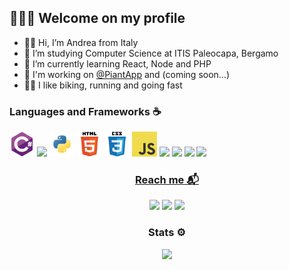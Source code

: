 <h2>🧑🏻‍💻 Welcome on my profile</h2>
<ul>
  <li>🖐🏻 Hi, I’m Andrea from Italy</li>
  <li>🏫 I’m studying Computer Science at ITIS Paleocapa, Bergamo</li>
  <!--|--<li>🎮 I like music, IT, robotics and programming</li>-->
  <li>🔭 I’m currently learning React, Node and PHP
  <li>🚧 I'm working on <a href="https://github.com/andrearanica/PiantApp">@PiantApp</a> and (coming soon...)</li>
  <li>🚴🏻 I like biking, running and going fast</li>
  <!--<li>🎺 I like music, F1 and mountain</li>-->
</ul>

<h3>Languages and Frameworks ☕</h3>
<p align='left'>
<a href="https://learn.microsoft.com/it-it/dotnet/csharp/"><img height="40" src="https://raw.githubusercontent.com/devicons/devicon/master/icons/csharp/csharp-original.svg" alt="C#"></a>
<a href="https://learn.microsoft.com/it-it/cpp/cpp/?view=msvc-170"><img height="40" src="https://raw.githubusercontent.com/jmnote/z-icons/master/svg/cpp.svg"></a>
<a href="https://docs.python.org/3/"><img height="40" src="https://raw.githubusercontent.com/github/explore/80688e429a7d4ef2fca1e82350fe8e3517d3494d/topics/python/python.png" alt="pyhton"></a>
<a href="https://www.w3schools.com/html/"><img height="40" src="https://raw.githubusercontent.com/devicons/devicon/master/icons/html5/html5-original-wordmark.svg" alt="html"></a>
<a href="https://www.w3schools.com/css/"><img height="40" src="https://raw.githubusercontent.com/devicons/devicon/master/icons/css3/css3-original-wordmark.svg" alt="css"></a>
<a href="https://www.javascript.com/"><img height="40" src="https://raw.githubusercontent.com/github/explore/80688e429a7d4ef2fca1e82350fe8e3517d3494d/topics/javascript/javascript.png" alt="javacript"></a>
<a href="https://it.reactjs.org/"><img height="40" src="https://upload.wikimedia.org/wikipedia/commons/thumb/a/a7/React-icon.svg/2300px-React-icon.svg.png"></a>
<!--<img height="40" src="https://upload.wikimedia.org/wikipedia/commons/thumb/4/4c/Brackets_Icon.svg/2048px-Brackets_Icon.svg.png" alt='brackets'>-->
<a href="https://getbootstrap.com/"><img height="40" src="https://upload.wikimedia.org/wikipedia/commons/thumb/b/b2/Bootstrap_logo.svg/1200px-Bootstrap_logo.svg.png"></a>
<a href="https://nodejs.org/it/"><img height="40" src="https://the-guild.dev/blog-assets/nodejs-esm/nodejs_logo.png"></a>
<a href="https://php.net"><img height="40" src="https://upload.wikimedia.org/wikipedia/commons/thumb/2/27/PHP-logo.svg/260px-PHP-logo.svg.png">
</p>
<center>
<!--<img src="https://github-readme-stats.vercel.app/api/top-langs/?username=andrearanica&layout=compact"></center>-->
<!--<img src="https://github-readme-stats.vercel.app/api/top-langs/?username=andrearanica&layout=compact">-->

<h3>Reach me 📬</h3>
<a href="mailto:andrearanica2004@gmail.com"><img src="https://upload.wikimedia.org/wikipedia/commons/thumb/7/7e/Gmail_icon_%282020%29.svg/800px-Gmail_icon_%282020%29.svg.png" width="40"></a>
<a href="https://t.me/andrearanica"><img src="https://upload.wikimedia.org/wikipedia/commons/thumb/8/82/Telegram_logo.svg/2048px-Telegram_logo.svg.png" height="40"></a>
<a href="https://www.strava.com/athletes/88882262"><img src="https://play-lh.googleusercontent.com/j-ZV144PlVuTVsLuBzIKyEw9CbFnmWw9ku2NJ1ef0gZJh-iiIN1nrNPmAtvgAteyDqU" height="40"></a>

<h3>Stats ⚙</h3>
<img src="https://github-readme-streak-stats.herokuapp.com?user=andrearanica&theme=light">

<!--![Image](C++.png)-->
<!--<table style="text-align:center;border: none;">
  <tr><td><img src="C++.png" style="width:26px;height:28px;"></td><td><img src="c#.png" style="width:20px;height:22px;"></td><td><img src="html.png" style="width:30px;height:32px;"></td><td><img src="css.png" style="width:22px;height:32px;"></td>
</tr>
</table><img height="40" src="https://upload.wikimedia.org/wikipedia/commons/thumb/5/59/Visual_Studio_Icon_2019.svg/1030px-Visual_Studio_Icon_2019.svg.png">
-->

<!--<img src="https://github-readme-stats.vercel.app/api/top-langs/?username=andrearanica">-->

<!--<img src="https://github-readme-stats.vercel.app/api/top-langs/?username=andrearanica"><img src="https://img.shields.io/badge/C%2B%2B-00599C?style=for-the-badge&logo=c%2B%2B&logoColor=white"><img src="https://img.shields.io/badge/C%23-239120?style=for-the-badge&logo=c-sharp&logoColor=white"><img src="https://img.shields.io/badge/Python-FFD43B?style=for-the-badge&logo=python&logoColor=darkgreen"> -->
<br>
<!--A CAPO-->
<!--<img src="https://img.shields.io/badge/HTML5-E34F26?style=for-the-badge&logo=html5&logoColor=white"> <img src="https://img.shields.io/badge/CSS3-1572B6?style=for-the-badge&logo=css3&logoColor=white">
<br>
<img src="https://img.shields.io/badge/Visual_Studio-5C2D91?style=for-the-badge&logo=visual%20studio&logoColor=white">-->
  <!--<li>ABB RobotStudio</li>-->
<!--<img src="https://img.shields.io/badge/Arduino-00979D?style=for-the-badge&logo=Arduino&logoColor=white">>---->
